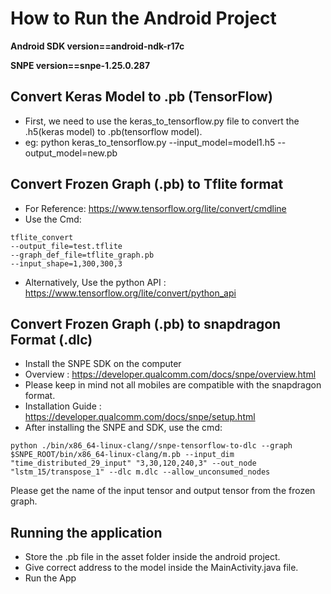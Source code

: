# How to Run the Android Project

**Android SDK version==android-ndk-r17c**

**SNPE version==snpe-1.25.0.287**



## Convert Keras Model to .pb (TensorFlow)
* First, we need to use the keras_to_tensorflow.py file to convert the .h5(keras model) to .pb(tensorflow model).
* eg: python keras_to_tensorflow.py --input_model=model1.h5 --output_model=new.pb

## Convert Frozen Graph (.pb) to Tflite format
* For Reference: https://www.tensorflow.org/lite/convert/cmdline
* Use the Cmd:
```
tflite_convert 
--output_file=test.tflite 
--graph_def_file=tflite_graph.pb 
--input_shape=1,300,300,3
```
* Alternatively, Use the python API : https://www.tensorflow.org/lite/convert/python_api

## Convert Frozen Graph (.pb) to snapdragon Format (.dlc)
* Install the SNPE SDK on the computer
* Overview : https://developer.qualcomm.com/docs/snpe/overview.html
* Please keep in mind not all mobiles are compatible with the snapdragon format.
* Installation Guide : https://developer.qualcomm.com/docs/snpe/setup.html
* After installing the SNPE and SDK, use the cmd: 
```
python ./bin/x86_64-linux-clang//snpe-tensorflow-to-dlc --graph $SNPE_ROOT/bin/x86_64-linux-clang/m.pb --input_dim "time_distributed_29_input" "3,30,120,240,3" --out_node "lstm_15/transpose_1" --dlc m.dlc --allow_unconsumed_nodes
```
Please get the name of the input tensor and output tensor from the frozen graph.

## Running the application
* Store the .pb file in the asset folder inside the android project.
* Give correct address to the model inside the MainActivity.java file.
* Run the App
